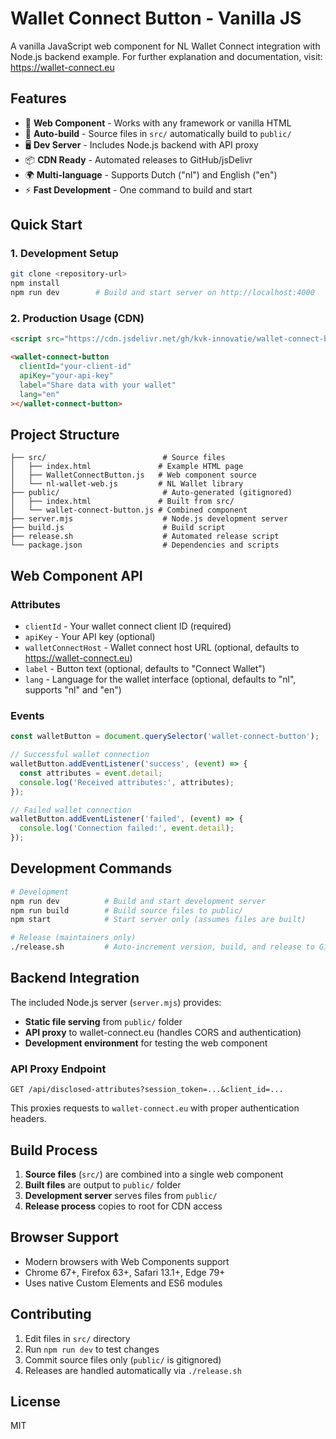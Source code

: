 # Wallet Connect Button - Vanilla JS

A vanilla JavaScript web component for NL Wallet Connect integration with Node.js backend example. For further explanation and documentation, visit: https://wallet-connect.eu

## Features

- 🚀 **Web Component** - Works with any framework or vanilla HTML
- 🔄 **Auto-build** - Source files in `src/` automatically build to `public/`
- 🖥️ **Dev Server** - Includes Node.js backend with API proxy
- 📦 **CDN Ready** - Automated releases to GitHub/jsDelivr
- 🌍 **Multi-language** - Supports Dutch ("nl") and English ("en")
- ⚡ **Fast Development** - One command to build and start

## Quick Start

### 1. Development Setup
```bash
git clone <repository-url>
npm install
npm run dev        # Build and start server on http://localhost:4000
```

### 2. Production Usage (CDN)
```html
<script src="https://cdn.jsdelivr.net/gh/kvk-innovatie/wallet-connect-button-vanillajs@v1.0.3/wallet-connect-button.js"></script>

<wallet-connect-button
  clientId="your-client-id"
  apiKey="your-api-key"
  label="Share data with your wallet"
  lang="en"
></wallet-connect-button>
```

## Project Structure

```
├── src/                          # Source files
│   ├── index.html               # Example HTML page
│   ├── WalletConnectButton.js   # Web component source
│   └── nl-wallet-web.js         # NL Wallet library
├── public/                       # Auto-generated (gitignored)
│   ├── index.html               # Built from src/
│   └── wallet-connect-button.js # Combined component
├── server.mjs                    # Node.js development server
├── build.js                      # Build script
├── release.sh                    # Automated release script
└── package.json                  # Dependencies and scripts
```

## Web Component API

### Attributes
- `clientId` - Your wallet connect client ID (required)
- `apiKey` - Your API key (optional)
- `walletConnectHost` - Wallet connect host URL (optional, defaults to https://wallet-connect.eu)
- `label` - Button text (optional, defaults to "Connect Wallet")
- `lang` - Language for the wallet interface (optional, defaults to "nl", supports "nl" and "en")

### Events
```javascript
const walletButton = document.querySelector('wallet-connect-button');

// Successful wallet connection
walletButton.addEventListener('success', (event) => {
  const attributes = event.detail;
  console.log('Received attributes:', attributes);
});

// Failed wallet connection
walletButton.addEventListener('failed', (event) => {
  console.log('Connection failed:', event.detail);
});
```

## Development Commands

```bash
# Development
npm run dev          # Build and start development server
npm run build        # Build source files to public/
npm start            # Start server only (assumes files are built)

# Release (maintainers only)
./release.sh         # Auto-increment version, build, and release to GitHub
```

## Backend Integration

The included Node.js server (`server.mjs`) provides:

- **Static file serving** from `public/` folder
- **API proxy** to wallet-connect.eu (handles CORS and authentication)
- **Development environment** for testing the web component

### API Proxy Endpoint
```
GET /api/disclosed-attributes?session_token=...&client_id=...
```

This proxies requests to `wallet-connect.eu` with proper authentication headers.

## Build Process

1. **Source files** (`src/`) are combined into a single web component
2. **Built files** are output to `public/` folder
3. **Development server** serves files from `public/`
4. **Release process** copies to root for CDN access

## Browser Support

- Modern browsers with Web Components support
- Chrome 67+, Firefox 63+, Safari 13.1+, Edge 79+
- Uses native Custom Elements and ES6 modules

## Contributing

1. Edit files in `src/` directory
2. Run `npm run dev` to test changes
3. Commit source files only (`public/` is gitignored)
4. Releases are handled automatically via `./release.sh`

## License

MIT